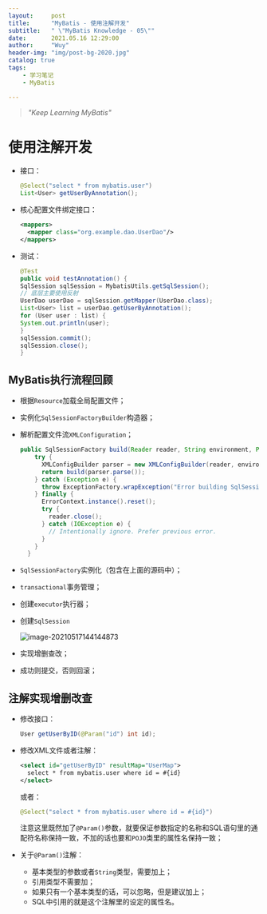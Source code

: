 ```yaml
---
layout:     post
title:      "MyBatis - 使用注解开发"
subtitle:   " \"MyBatis Knowledge - 05\""
date:       2021.05.16 12:29:00
author:     "Wuy"
header-img: "img/post-bg-2020.jpg"
catalog: true
tags:
    - 学习笔记
    - MyBatis

---
```


> *"Keep Learning MyBatis"*

# 使用注解开发

- 接口：

  ```java
  @Select("select * from mybatis.user")
  List<User> getUserByAnnotation();
  ```

- 核心配置文件绑定接口：

  ```xml
  <mappers>
  	<mapper class="org.example.dao.UserDao"/>
  </mappers>
  ```

- 测试：

  ```java
  @Test
  public void testAnnotation() {
  SqlSession sqlSession = MybatisUtils.getSqlSession();
  // 底层主要使用反射
  UserDao userDao = sqlSession.getMapper(UserDao.class);
  List<User> list = userDao.getUserByAnnotation();
  for (User user : list) {
  System.out.println(user);
  }
  sqlSession.commit();
  sqlSession.close();
  }
  ```


## MyBatis执行流程回顾

- 根据`Resource`加载全局配置文件；

- 实例化`SqlSessionFactoryBuilder`构造器；

- 解析配置文件流`XMLConfiguration`；

  ```java
  public SqlSessionFactory build(Reader reader, String environment, Properties properties) {
      try {
        XMLConfigBuilder parser = new XMLConfigBuilder(reader, environment, properties);
        return build(parser.parse());
      } catch (Exception e) {
        throw ExceptionFactory.wrapException("Error building SqlSession.", e);
      } finally {
        ErrorContext.instance().reset();
        try {
          reader.close();
        } catch (IOException e) {
          // Intentionally ignore. Prefer previous error.
        }
      }
    }
  ```

  

- `SqlSessionFactory`实例化（包含在上面的源码中）；

- `transactional`事务管理；

- 创建`executor`执行器；

- 创建`SqlSession`

  ![image-20210517144144873](https://i.loli.net/2021/05/17/ZjXS4cQhmvpLdBR.png)

- 实现增删查改；

- 成功则提交，否则回滚；

## 注解实现增删改查

- 修改接口：

  ```java
  User getUserByID(@Param("id") int id);
  ```

- 修改XML文件或者注解：

  ```xml
  <select id="getUserByID" resultMap="UserMap">
  	select * from mybatis.user where id = #{id}
  </select>
  ```

  或者：

  ```java
  @Select("select * from mybatis.user where id = #{id}")
  ```

  注意这里既然加了`@Param()`参数，就要保证参数指定的名称和SQL语句里的通配符名称保持一致，不加的话也要和`POJO`类里的属性名保持一致；

- 关于`@Param()`注解：

  - 基本类型的参数或者`String`类型，需要加上；
  - 引用类型不需要加；
  - 如果只有一个基本类型的话，可以忽略，但是建议加上；
  - SQL中引用的就是这个注解里的设定的属性名。

